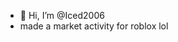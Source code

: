 - 👋 Hi, I’m @Iced2006
- made a market activity for roblox lol

<!---
Iced2006/Iced2006 is a ✨ special ✨ repository because its `README.md` (this file) appears on your GitHub profile.
You can click the Preview link to take a look at your changes.
--->
